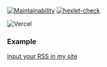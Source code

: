 [![Maintainability](https://api.codeclimate.com/v1/badges/4419745ea3f9204fad36/maintainability)](https://codeclimate.com/github/ivan-nor/frontend-project-lvl3/maintainability)
[![hexlet-check](https://github.com/ivan-nor/frontend-project-lvl3/actions/workflows/hexlet-check.yml/badge.svg)](https://github.com/ivan-nor/frontend-project-lvl3/actions/workflows/hexlet-check.yml)


![Vercel](https://vercelbadge.vercel.app/api/ivan-nor/frontend-project-lvl3)

### Example

[Input your RSS in my site](https://frontend-project-lvl3-lilac-beta.vercel.app/
 "Input your RSS here")